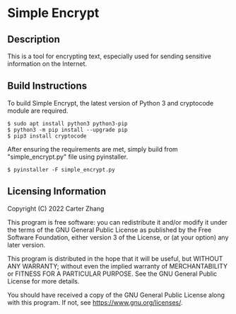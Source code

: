 # Simple Encrypt

## Description
This is a tool for encrypting text, especially used for sending sensitive information on the Internet.

## Build Instructions
To build Simple Encrypt, the latest version of Python 3 and cryptocode module are required.

```
$ sudo apt install python3 python3-pip
$ python3 -m pip install --upgrade pip
$ pip3 install cryptocode
```

After ensuring the requirements are met, simply build from "simple_encrypt.py" file using pyinstaller.

```
$ pyinstaller -F simple_encrypt.py
```

## Licensing Information
Copyright (C) 2022  Carter Zhang

This program is free software: you can redistribute it and/or modify it under the terms of the GNU General Public License as published by the Free Software Foundation, either version 3 of the License, or (at your option) any later version.

This program is distributed in the hope that it will be useful, but WITHOUT ANY WARRANTY; without even the implied warranty of MERCHANTABILITY or FITNESS FOR A PARTICULAR PURPOSE.  See the GNU General Public License for more details.

You should have received a copy of the GNU General Public License along with this program.  If not, see <https://www.gnu.org/licenses/>.
